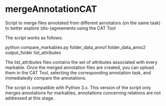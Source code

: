 # mergeAnnotationCAT
Script to merge files annotated from different annotators (on the same task) to better explore (dis-)agreements using the CAT Tool

The script works as follows:

python compare_markables.py folder_data_anno1 folder_data_anno2 output_folder list_attributes

The list_attributes files contains the set of attributes associated with every markable.
Once the merged annotation files are created, you can upload them in the CAT Tool, selecting the corresponding annotation task, and immediatedly compare the annotations.

The script is compatible with Python 3.x. This version of the script only merges annotations for markables, annotations concerning relations are not addressed at this stage. 
